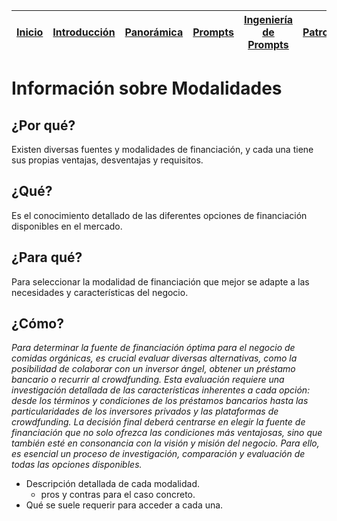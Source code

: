 <div align=right>

|[Inicio](/README.md)|[Introducción](/documentos/intro.md)|[Panorámica](/documentos/panorámica.md)|[Prompts](/documentos/prompts/README.md)|[Ingeniería de Prompts](/documentos/ingenieriaDePrompts/README.md)|[Patrones](/documentos/ingenieriaDePrompts/patrones/README.md)|[Casos de Uso](/documentos/casosDeUso/README.md)|
|-|-|-|-|-|-|-

</div>

# Información sobre Modalidades

## ¿Por qué?

Existen diversas fuentes y modalidades de financiación, y cada una tiene sus propias ventajas, desventajas y requisitos.

## ¿Qué?

Es el conocimiento detallado de las diferentes opciones de financiación disponibles en el mercado.

## ¿Para qué?

Para seleccionar la modalidad de financiación que mejor se adapte a las necesidades y características del negocio.

## ¿Cómo?

*Para determinar la fuente de financiación óptima para el negocio de comidas orgánicas, es crucial evaluar diversas alternativas, como la posibilidad de colaborar con un inversor ángel, obtener un préstamo bancario o recurrir al crowdfunding. Esta evaluación requiere una investigación detallada de las características inherentes a cada opción: desde los términos y condiciones de los préstamos bancarios hasta las particularidades de los inversores privados y las plataformas de crowdfunding. La decisión final deberá centrarse en elegir la fuente de financiación que no solo ofrezca las condiciones más ventajosas, sino que también esté en consonancia con la visión y misión del negocio. Para ello, es esencial un proceso de investigación, comparación y evaluación de todas las opciones disponibles.*

- Descripción detallada de cada modalidad.
  - pros y contras para el caso concreto.
- Qué se suele requerir para acceder a cada una.